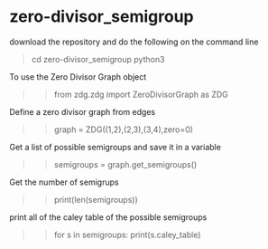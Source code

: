 # zero-divisor_semigroup

download the repository and do the following on the command line
> cd zero-divisor_semigroup
> python3

To use the Zero Divisor Graph object
>>from zdg.zdg import ZeroDivisorGraph as ZDG

Define a zero divisor graph from edges
>> graph = ZDG((1,2),(2,3),(3,4),zero=0)

Get a list of possible semigroups and save it in a variable
>> semigroups = graph.get_semigroups()

Get the number of semigrups
>>print(len(semigroups))

print all of the caley table of the possible semigroups
>>for s in semigroups:
    print(s.caley_table)
